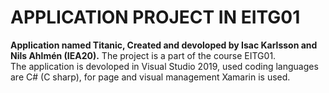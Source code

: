 # APPLICATION PROJECT IN EITG01

**Application named Titanic, Created and devoloped by Isac Karlsson and Nils Ahlmén (IEA20).** 
The project is a part of the course EITG01.   
The application is devoloped in Visual Studio 2019, used coding languages are C# (C sharp), for page and visual management Xamarin is used.
